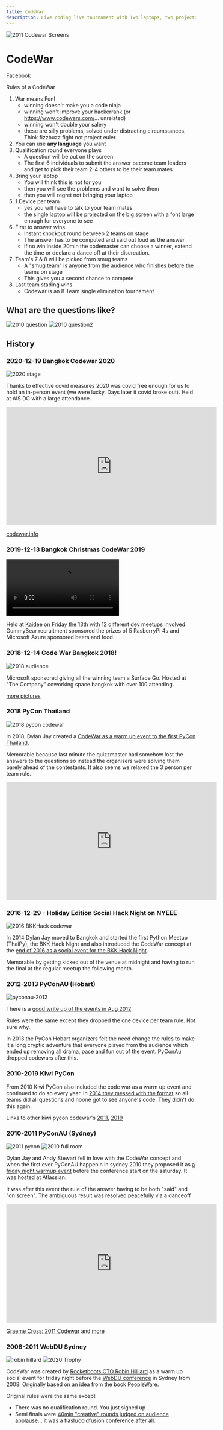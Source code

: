 ```yaml
---
title: CodeWar
description: Live coding live tournament with Two laptops, two projectors, two teams at a time, one programming task - everyone else has some finger food and a drink and watches. Teams of 3-5 people formed spontaneously.
---
```


![2011 Codewar Screens](assets/images/2011_pycon_screens.jpg)

# CodeWar

[Facebook](https://www.facebook.com/codewarfederation)

Rules of a CodeWar
1. War means Fun!
   - winning doesn't make you a code ninja
   - winning won't improve your hackerrank (or https://www.codewars.com/... unrelated)
   - winning won't double your salery
   - these are silly problems, solved under distracting circumstances. Think fizzbuzz fight not project euler.
2. You can use **any language** you want
3. Qualification round everyone plays
   - A question will be put on the screen.
   - The first 6 individuals to submit the answer become team leaders and get to pick their team 2-4 others to be their team mates
4. Bring your laptop
   - You will think this is not for you
   - then you will see the problems and want to solve them
   - then you will regret not bringing your laptop
5. 1 Device per team
   - yes you will have to talk to your team mates
   - the single laptop will be projected on the big screen with a font large enough for everyone to see
6. First to answer wins
   - Instant knockout round betweeb 2 teams on stage
   - The answer has to be computed and said out loud as the answer
   - if no win inside 20min the codemaster can choose a winner, extend the time or declare a dance off at their discreation.
7. Team's 7 & 8 will be picked from smug teams
   - A "smug team" is anyone from the audience who finishes before the teams on stage
   - This gives you a second chance to compete
8. Last team stading wins.
   - Codewar is an 8 Team single elimination tournament


## What are the questions like?

![2010 question](assets/images/code-wars-challenge-1b-2010.webp)
![2010 question2](assets/images/codewars-challenge-2-2010.webp)

## History

### 2020-12-19 Bangkok Codewar 2020

![2020 stage](assets/images/2020_stage.jpg)

Thanks to effective covid measures 2020 was covid free enough for us to hold an in-person event (we were lucky. Days later it covid broke out). Held at AIS DC with a large attendance. 

<iframe src="https://www.facebook.com/plugins/video.php?height=314&href=https%3A%2F%2Fwww.facebook.com%2Fcodewarfederation%2Fvideos%2F1016001628885678%2F&show_text=false&width=560&t=0" width="560" height="314" style="border:none;overflow:hidden" scrolling="no" frameborder="0" allowfullscreen="true" allow="autoplay; clipboard-write; encrypted-media; picture-in-picture; web-share" allowFullScreen="true"></iframe>

[codewar.info](https://codewar.info)

### 2019-12-13 Bangkok Christmas CodeWar 2019

<video style="max-width:100%" controls>
  <source src="assets/images/2019_video.mp4" type="video/mp4">
  Your browser does not support the video tag.
</video>

Held at [Kaidee on Friday the 13th](https://www.ticketmelon.com/codewarfederation/christmascodewar2019?fbclid=IwAR2WsAOH7YhBL81jpcUOH84i8r1zYfn5vdimmoLJrjrZmM_g2P9JS9zk70Q) with 12 different dev meetups involved.
GummyBear recruitment sponsored the prizes of 5 RasberryPi 4s and Microsoft Azure sponsored beers and food.

### 2018-12-14 Code War Bangkok 2018!


![2018 audience](assets/images/2018-codewar-audience.jpeg)

Microsoft sponsored giving all the winning team a Surface Go. Hosted at "The Company" coworking space bangkok with over 100 attending.

[more pictures](https://www.facebook.com/codewarfederation/posts/120601169358416)

### 2018 PyCon Thailand

![2018 pycon codewar](assets/images/2018_pycon.jpg)

In 2018, Dylan Jay created a [CodeWar as a warm up event to the first PyCon Thailand](https://2019.th.pycon.org/pycon2018/code-war/index.html).

Memorable because last minute the quizzmaster had somehow lost the answers to the questions so instead the organisers were solving them barely ahead of the contestants. It also seems we relaxed the 3 person per team rule.

<iframe src="https://www.facebook.com/plugins/video.php?height=314&href=https%3A%2F%2Fwww.facebook.com%2FPyConThailand%2Fvideos%2F362179677639589%2F&show_text=false&width=560&t=0" width="560" height="314" style="border:none;overflow:hidden" scrolling="no" frameborder="0" allowfullscreen="true" allow="autoplay; clipboard-write; encrypted-media; picture-in-picture; web-share" allowFullScreen="true"></iframe>

### 2016-12-29 - Holiday Edition Social Hack Night on NYEEE

![2016 BKKHack codewar](assets/images/2016_bkkhackcodewar.jpg)

In 2014 Dylan Jay moved to Bangkok and started the first Python Meetup (ThaiPy), the BKK Hack Night and also introduced the
CodeWar concept at the [end of 2016 as a social event for the BKK Hack Night](https://www.meetup.com/en-AU/bkkhack/events/cxdkxlyvqbmc/).

Memorable by getting kicked out of the venue at midnight and having to run the final at the regular meetup the following month.

### 2012-2013 PyConAU (Hobart)

![pyconau-2012](assets/images/2012-pyconau.webp)

There is a [good write up of the events in Aug 2012](https://www.curiousvenn.com/2012/08/codewars-at-pycon-au-2012/?fbclid=IwAR0g1Dc2G6aO7UQTRaiND_WWXHfLNsQWQmNJcHx4sImnTiLmp8hGaWKVuNA)

Rules were the same except they dropped the one device per team rule. Not sure why.

In 2013 the PyCon Hobart organizers felt the need change the rules to make it a long cryptic adventure that everyone played from the audience which ended up removing all drama, pace and fun out of the event. PyConAu dropped codewars after this.

### 2010-2019 Kiwi PyCon

From 2010 Kiwi PyCon also included the code war as a warm up event and continued to do so every year. 
In [2014 they messed with the format](https://wellington.pm.org/articles/codewars2014/) so all teams did all questions and noone got to see anyone's code. They didn't do this again.

Links to other kiwi pycon codewar's [2011](https://www.scoop.co.nz/stories/BU1108/S00792/calling-all-it-geeks-and-tech-savvy-people.htm), [2019](https://python.nz/kiwipycon.x.codewars)

### 2010-2011 PyConAU (Sydney)

![2011 pycon](assets/images/2011_pycon.jpg)
![2010 full room](assets/images/2010-fullroom.jpg)

Dylan Jay and Andy Stewart fell in love with the CodeWar concept and when the first ever PyConAU happenin in sydney
2010 they proposed it as [a friday night warmup event](http://anyvite.com/byq1czpyyc) before the conference start on the saturday. It was hosted at Atlassian.

It was after this event the rule of the answer having to be both "said" and "on screen". The ambiguous result was resolved
peacefully via a danceoff

<iframe width="560" height="315" src="https://www.youtube.com/embed/gH4S6WfgWwk?si=K86oxkurULCvK8RY" title="YouTube video player" frameborder="0" allow="accelerometer; autoplay; clipboard-write; encrypted-media; gyroscope; picture-in-picture; web-share" allowfullscreen></iframe>

[Graeme Cross: 2011 Codewar](https://www.flickr.com/photos/66855660@N07/with/6087255630/) and [more](https://hiveminer.com/Tags/codewar)


### 2008-2011 WebDU Sydney

![robin hillard](assets/images/Robin-Hilliard-Code-Wars-MC.webp)
![2020 Trophy](assets/images/code-wars-trophy-2010.webp)

CodeWar was created by [Rocketboots CTO Robin Hilliard](https://www.linkedin.com/in/robinhilliard/) as a warm up social event for friday night before the [WebDU conference](https://www.flickr.com/photos/webdu/3553047315/) in Sydney from 2008. Originally based on an idea from the book [PeopleWare](https://en.wikipedia.org/wiki/Peopleware:_Productive_Projects_and_Teams). 

Original rules were the same except
- There was no qualification round. You just signed up
- Semi finals were [40min "creative" rounds judged on audience applause](https://www.eriontheinterweb.com/2010/05/codewars-2010-the-challenge-make-an-app-to-make-steve-jobs-relax-in-flash)... it was a flash/coldfusion conference after all.


